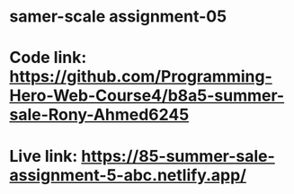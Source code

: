# samer-scale assignment-05
# Code link: https://github.com/Programming-Hero-Web-Course4/b8a5-summer-sale-Rony-Ahmed6245
# Live link: https://85-summer-sale-assignment-5-abc.netlify.app/
